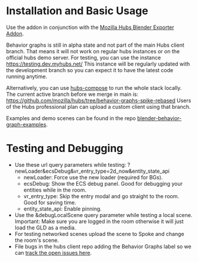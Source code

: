 # Installation and Basic Usage
Use the addon in conjunction with the [Mozilla Hubs Blender Exporter Addon](https://github.com/MozillaReality/hubs-blender-exporter).

Behavior graphs is still in alpha state and not part of the main Hubs client branch. That means it will not work on regular hubs instances or on the official hubs demo server. For testing, you can use the instance https://testing.dev.myhubs.net/ This instance will be regularly updated with the development branch so you can expect it to have the latest code running anytime.

Alternatively, you can use [hubs-compose](https://github.com/mozilla/hubs-compose/) to run the whole stack locally. The current active branch before we merge in main is: https://github.com/mozilla/hubs/tree/behavior-graphs-spike-rebased
Users of the Hubs professional plan can upload a custom client using that branch.

Examples and demo scenes can be found in the repo [blender-behavior-graph-examples](https://github.com/MozillaReality/blender-behavior-graph-examples).

# Testing and Debugging
+ Use these url query parameters while testing: ?newLoader&ecsDebug&vr_entry_type=2d_now&entity_state_api
  + newLoader: Force use the new loader (required for BGs).
  + ecsDebug: Show the ECS debug panel. Good for debugging your entities while in the room.
  +  vr_entry_type: Skip the entry modal and go straight to the room. Good for saving time.
  +  entity_state_api: Enable pinning.
+ Use the &debugLocalScene query parameter while testing a local scene. Important: Make sure you are logged in the room otherwise it will just load the GLD as a media.
+ For testing networked scenes upload the scene to Spoke and change the room's scene.
+ File bugs in the hubs client repo adding the Behavior Graphs label so we can [track the open issues here](https://github.com/mozilla/hubs/labels/Behavior%20Graphs).
